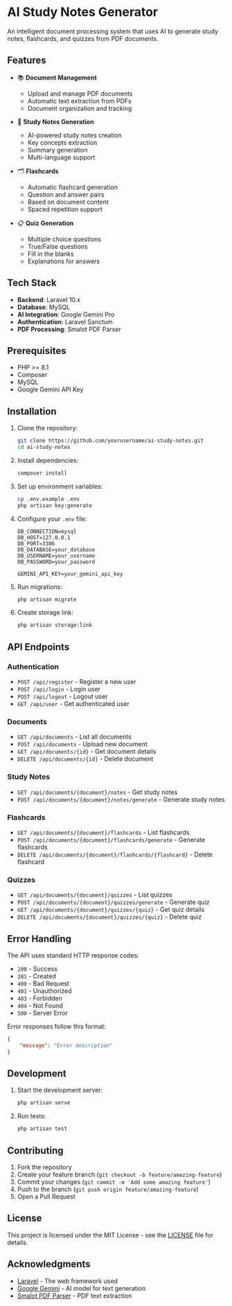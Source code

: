 # AI Study Notes Generator

An intelligent document processing system that uses AI to generate study notes, flashcards, and quizzes from PDF documents.

## Features

- 📚 **Document Management**
  - Upload and manage PDF documents
  - Automatic text extraction from PDFs
  - Document organization and tracking

- 📝 **Study Notes Generation**
  - AI-powered study notes creation
  - Key concepts extraction
  - Summary generation
  - Multi-language support

- 🗂 **Flashcards**
  - Automatic flashcard generation
  - Question and answer pairs
  - Based on document content
  - Spaced repetition support

- 📋 **Quiz Generation**
  - Multiple choice questions
  - True/False questions
  - Fill in the blanks
  - Explanations for answers

## Tech Stack

- **Backend**: Laravel 10.x
- **Database**: MySQL
- **AI Integration**: Google Gemini Pro
- **Authentication**: Laravel Sanctum
- **PDF Processing**: Smalot PDF Parser

## Prerequisites

- PHP >= 8.1
- Composer
- MySQL
- Google Gemini API Key

## Installation

1. Clone the repository:
   ```bash
   git clone https://github.com/yourusername/ai-study-notes.git
   cd ai-study-notes
   ```

2. Install dependencies:
   ```bash
   composer install
   ```

3. Set up environment variables:
   ```bash
   cp .env.example .env
   php artisan key:generate
   ```

4. Configure your `.env` file:
   ```env
   DB_CONNECTION=mysql
   DB_HOST=127.0.0.1
   DB_PORT=3306
   DB_DATABASE=your_database
   DB_USERNAME=your_username
   DB_PASSWORD=your_password

   GEMINI_API_KEY=your_gemini_api_key
   ```

5. Run migrations:
   ```bash
   php artisan migrate
   ```

6. Create storage link:
   ```bash
   php artisan storage:link
   ```

## API Endpoints

### Authentication
- `POST /api/register` - Register a new user
- `POST /api/login` - Login user
- `POST /api/logout` - Logout user
- `GET /api/user` - Get authenticated user

### Documents
- `GET /api/documents` - List all documents
- `POST /api/documents` - Upload new document
- `GET /api/documents/{id}` - Get document details
- `DELETE /api/documents/{id}` - Delete document

### Study Notes
- `GET /api/documents/{document}/notes` - Get study notes
- `POST /api/documents/{document}/notes/generate` - Generate study notes

### Flashcards
- `GET /api/documents/{document}/flashcards` - List flashcards
- `POST /api/documents/{document}/flashcards/generate` - Generate flashcards
- `DELETE /api/documents/{document}/flashcards/{flashcard}` - Delete flashcard

### Quizzes
- `GET /api/documents/{document}/quizzes` - List quizzes
- `POST /api/documents/{document}/quizzes/generate` - Generate quiz
- `GET /api/documents/{document}/quizzes/{quiz}` - Get quiz details
- `DELETE /api/documents/{document}/quizzes/{quiz}` - Delete quiz

## Error Handling

The API uses standard HTTP response codes:
- `200` - Success
- `201` - Created
- `400` - Bad Request
- `401` - Unauthorized
- `403` - Forbidden
- `404` - Not Found
- `500` - Server Error

Error responses follow this format:
```json
{
    "message": "Error description"
}
```

## Development

1. Start the development server:
   ```bash
   php artisan serve
   ```

2. Run tests:
   ```bash
   php artisan test
   ```

## Contributing

1. Fork the repository
2. Create your feature branch (`git checkout -b feature/amazing-feature`)
3. Commit your changes (`git commit -m 'Add some amazing feature'`)
4. Push to the branch (`git push origin feature/amazing-feature`)
5. Open a Pull Request

## License

This project is licensed under the MIT License - see the [LICENSE](LICENSE) file for details.

## Acknowledgments

- [Laravel](https://laravel.com) - The web framework used
- [Google Gemini](https://deepmind.google/technologies/gemini/) - AI model for text generation
- [Smalot PDF Parser](https://github.com/smalot/pdfparser) - PDF text extraction
